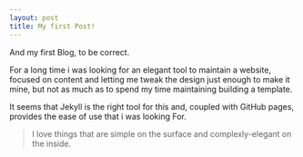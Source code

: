 ```yaml
---
layout: post
title: My first Post!
---
```

And my first Blog, to be correct.

For a long time i was looking for an elegant tool to maintain a website, focused on content and letting me tweak the design just enough to make it mine, but not as much as to spend my time maintaining building a template.

It seems that Jekyll is the right tool for this and, coupled with GitHub pages, provides the ease of use that i was looking For.

>I love things that are simple on the surface and complexly-elegant on the inside. 
